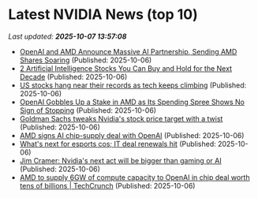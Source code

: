 # Latest NVIDIA News (top 10)
_Last updated: **2025-10-07 13:57:08**_

- [OpenAI and AMD Announce Massive AI Partnership, Sending AMD Shares Soaring](https://biztoc.com/x/4e14c56cf8689da2) (Published: 2025-10-06)
- [2 Artificial Intelligence Stocks You Can Buy and Hold for the Next Decade](https://biztoc.com/x/79a8096c50aa9720) (Published: 2025-10-06)
- [US stocks hang near their records as tech keeps climbing](https://www.bostonherald.com/2025/10/06/stock-market-tech-fueling-rise/) (Published: 2025-10-06)
- [OpenAI Gobbles Up a Stake in AMD as Its Spending Spree Shows No Sign of Stopping](https://gizmodo.com/openai-gobbles-up-a-stake-in-amd-as-its-spending-spree-shows-no-sign-of-stopping-2000668016) (Published: 2025-10-06)
- [Goldman Sachs tweaks Nvidia's stock price target with a twist](https://biztoc.com/x/1767ac7a51818822) (Published: 2025-10-06)
- [AMD signs AI chip-supply deal with OpenAI](https://www.rte.ie/news/business/2025/1006/1537105-amd-signs-ai-chip-supply-deal-with-openai/) (Published: 2025-10-06)
- [What's next for esports cos; IT deal renewals hit](https://economictimes.indiatimes.com/tech/newsletters/tech-top-5/whats-next-for-esports-cos-it-deal-renewals-hit/articleshow/124341316.cms) (Published: 2025-10-06)
- [Jim Cramer: Nvidia's next act will be bigger than gaming or AI](https://biztoc.com/x/578c6efa605d1812) (Published: 2025-10-06)
- [AMD to supply 6GW of compute capacity to OpenAI in chip deal worth tens of billions | TechCrunch](https://techcrunch.com/2025/10/06/amd-to-supply-6gw-of-compute-capacity-to-openai-in-chip-deal-worth-tens-of-billions/) (Published: 2025-10-06)
